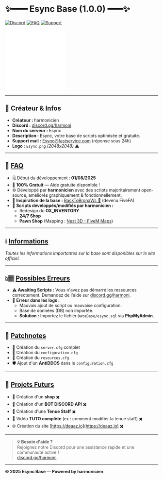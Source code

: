 # ✨━━━ Esync Base (1.0.0) ━━━✨

[![Discord](https://img.shields.io/badge/Discord-Join%20us-7289DA?logo=discord&logoColor=white)](https://discord.gg/harmoni)
[![FAQ](https://img.shields.io/badge/FAQ-Consultez%20ici-blue?logo=readthedocs)](https://deaaz.io/faq)
[![Support](https://img.shields.io/badge/Support-Contact-orange?logo=gmail)](mailto:Esync@fastservice.com)

<img src="Esync.png" alt="Esync Logo" width="200" />

---

## 👤 Créateur & Infos

- **Créateur :** harmonicien  
- **Discord :** [discord.gg/harmoni](https://discord.gg/harmoni)  
- **Nom du serveur :** Esync  
- **Description :** Esync, votre base de scripts optimisée et gratuite.  
- **Support mail :** [Esync@fastservice.com](mailto:Esync@fastservice.com) (réponse sous 24h)  
- **Logo :** `Esync.png` _(2048x2048)_ ⚠️

---

## 📌 [FAQ](https://deaaz.io/faq)

- 🗓️ Début du développement : **01/08/2025**
- 💸 **100% Gratuit** — Aide gratuite disponible !
- ⚙️ Développé par **harmonicien** avec des scripts majoritairement open-source, améliorés graphiquement & fonctionnellement.
- 🎨 **Inspiration de la base :** [BackToBronxWL 🗽](https://discord.gg/wl-backtobronx-newyork-851141166698725427) (devenu FiveFA)
- 🔧 **Scripts développés/modifiés par harmonicien :**
  - Redesign du **OX_INVENTORY**
  - **24/7 Shop**
  - **Pawn Shop** (Mapping : [Nest 3D - FiveM Maps](https://nest-3d-fivem-maps.tebex.io/package/5853779))

---

## ℹ️ [Informations](https://deaaz.io/informations)

_Toutes les informations importantes sur la base sont disponibles sur le site officiel._

---

## 👆🏽 [Possibles Erreurs](https://deaaz.io/help)

- ⚠️ **Awaiting Scripts :** Vous n'avez pas démarré les ressources correctement. Demandez de l'aide sur [discord.gg/harmoni](https://discord.gg/harmoni).
- 🐞 **Erreur dans les logs :** 
  - Mauvais ajout de script ou mauvaise configuration.
  - Base de données (DB) non importée.
  - **Solution :** Importez le fichier `DataBase/esync.sql` via **PhpMyAdmin**.

---

## 🚧 [Patchnotes](https://deaaz.io/patchnotes)

- 📝 Création du `server.cfg` complet
- 📝 Création du `configuration.cfg`
- 📝 Création du `resources.cfg`
- 🛡️ Ajout d'un **AntiDDOS** dans le `configuration.cfg`

---

## 🧩 [Projets Futurs](https://deaaz.io/projets)

- 🛒 Création d'un **shop** ✖️
- 🤖 Création d'un **BOT DISCORD API** ✖️
- 👔 Création d'une **Tenue Staff** ✖️
- 🎥 Vidéo **TUTO complète** (ex : comment modifier la tenue staff) ✖️
- 🌐 Création du site [https://deaaz.io](https://deaaz.io) ✖️

---

> **💡 Besoin d'aide ?**  
> Rejoignez notre Discord pour une assistance rapide et une communauté active !  
> [discord.gg/harmoni](https://discord.gg/harmoni)

---

**© 2025 Esync Base — Powered by harmonicien**
